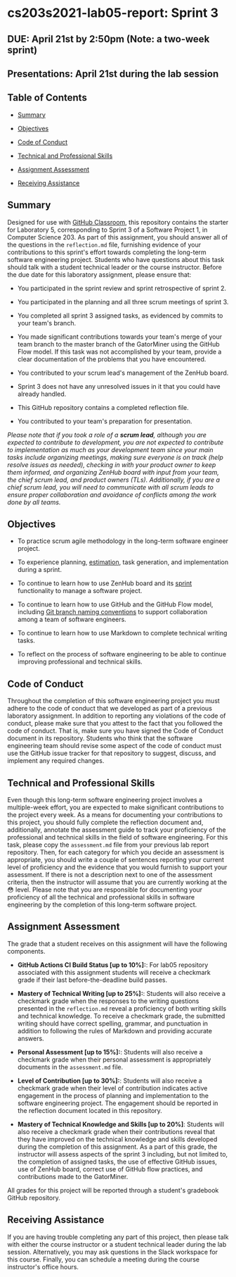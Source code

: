 # cs203s2021-lab05-report: Sprint 3

## DUE: April 21st by 2:50pm (Note: a two-week sprint)

## Presentations: April 21st during the lab session

## Table of Contents

* [Summary](#summary)

* [Objectives](#objectives)

* [Code of Conduct](#code-of-conduct)

* [Technical and Professional Skills](#technical-and-professional-skills)

* [Assignment Assessment](#assignment-assessment)

* [Receiving Assistance](receiving-assistance)

## Summary

Designed for use with [GitHub Classroom](https://classroom.github.com/), this
repository contains the starter for Laboratory 5, corresponding to Sprint 3 of a Software Project 1, in Computer Science 203. As
part of this assignment, you should answer all of the questions in the
`reflection.md` file, furnishing evidence of your contributions to this sprint's
effort towards completing the long-term software engineering project. Students
who have questions about this task should talk with a student technical leader
or the course instructor. Before the due date for this laboratory assignment,
please ensure that:

- You participated in the sprint review and sprint retrospective of sprint 2.

- You participated in the planning and all three scrum meetings of sprint 3.

- You completed all sprint 3 assigned tasks, as evidenced by commits to your team's branch.

- You made significant contributions towards your team's merge of your team branch to the master branch of the GatorMiner using the GitHub Flow model. If this task was not accomplished by your team, provide a clear documentation of the problems that you have encountered.

- You contributed to your scrum lead's management of the ZenHub board.

- Sprint 3 does not have any unresolved issues in it that you could have already handled.

- This GitHub repository contains a completed reflection file.

- You contributed to your team's preparation for presentation.

*Please note that if you took a role of a **scrum lead**, although you are expected to contribute to development, you are not expected to contribute to implementation as much as your development team since  your main tasks include organizing meetings, making sure everyone is on track (help resolve issues as needed), checking in with your product owner to keep them informed, and organizing ZenHub board with input from your team, the chief scrum lead, and product owners (TLs). Additionally, if you are a *chief scrum lead*, you will need to communicate with all scrum leads to ensure proper collaboration and avoidance of conflicts among the work done by all teams.*

## Objectives

* To practice scrum agile methodology in the long-term software engineer project.

* To experience planning, [estimation](https://www.atlassian.com/agile/project-management/estimation), task generation, and implementation during a sprint.

* To continue to learn how to use ZenHub board and its [sprint](https://help.zenhub.com/support/solutions/articles/43000611544) functionality to manage a software project.

* To continue to learn how to use GitHub and the GitHub Flow model, including [Git branch naming conventions](https://deepsource.io/blog/git-branch-naming-conventions/) to support collaboration among a team of software engineers.

* To continue to learn how to use Markdown to complete technical writing tasks.

* To reflect on the process of software engineering to be able to continue improving professional and technical skills.

## Code of Conduct

Throughout the completion of this software engineering project you must adhere
to the code of conduct that we developed as part of a previous laboratory
assignment.
In addition to reporting any violations of the code of conduct,
please make sure that you attest to the fact that you followed the code of
conduct. That is, make sure you have signed the Code of Conduct document in its repository. Students who think that the software engineering team should revise
some aspect of the code of conduct must use the GitHub issue tracker for that
repository to suggest, discuss, and implement any required changes.

## Technical and Professional Skills

Even though this long-term software engineering project involves a multiple-week
effort, you are expected to make significant contributions to the project every
week. As a means for documenting your contributions to this project, you should
fully complete the reflection document and, additionally, annotate the
assessment guide to track your proficiency of the professional and technical skills
in the field of software engineering. For this task, please copy the `assessment.md` file from your
previous lab report repository. Then, for each category for which you decide an
assessment is appropriate, you should write a couple of sentences reporting
your current level of proficiency and the evidence that you would furnish to support
your assessment. If there is not a description next to one of the assessment
criteria, then the instructor will assume that you are currently working at the
:flushed: level. Please note that you are responsible for documenting your
proficiency of all the technical and professional skills in software engineering by
the completion of this long-term software project.

## Assignment Assessment

The grade that a student receives on this assignment will have the following
components.

- **GitHub Actions CI Build Status [up  to 10%]:**: For lab05 repository associated with this assignment students will receive a checkmark grade if their last before-the-deadline build passes.

- **Mastery of Technical Writing [up  to 25%]:**: Students will also receive a checkmark grade
  when the responses to the  writing questions presented in the
  `reflection.md` reveal a proficiency of both writing skills and technical
  knowledge. To receive a checkmark grade, the submitted writing should have
  correct spelling, grammar, and punctuation in addition to following the rules
  of Markdown and providing  accurate answers.

- **Personal Assessment [up  to 15%]:**: Students will also receive a checkmark grade
  when their personal assessment is appropriately documents in the `assessment.md` file.

- **Level of Contribution [up  to 30%]:**: Students will also receive a checkmark grade
  when their level of contribution indicates active engagement in the process of planning and implementation to the software engineering project. The engagement should be reported in the
  reflection document located in this repository.

- **Mastery of Technical Knowledge and Skills [up  to 20%]**: Students will also receive a
  checkmark grade when their contributions reveal that they have improved on
  the technical knowledge and skills developed during the completion of
  this assignment. As a part of this grade, the instructor will assess aspects
  of the sprint 3 including, but not limited to, the completion of assigned tasks, the use of effective GitHub issues, use of ZenHub board, correct use of GitHub flow practices, and contributions made to the GatorMiner.

All grades for this project will be reported through a student's gradebook GitHub
repository.

## Receiving Assistance

If you are having trouble completing any part of this project, then please talk
with either the course instructor or a student technical leader during the
lab session. Alternatively, you may ask questions in the Slack workspace for
this course. Finally, you can schedule a meeting during the course instructor's
office hours.
